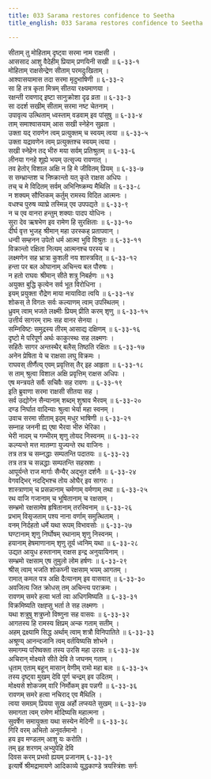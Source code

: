 ```yaml
---
title: 033 Sarama restores confidence to Seetha
title_english: 033 Sarama restores confidence to Seetha

---
```

सीताम् तु मोहिताम् दृष्ट्वा सरमा नाम राक्षसी ।  
आससाद आशु वैदेहीम् प्रियाम् प्रणयिनी सखी ॥ ६-३३-१  
मोहिताम् राक्षसेन्द्रेण सीताम् परमदुःखिताम् ।  
आश्वासयामास तदा सरमा मृदुभाषिणी ॥ ६-३३-२  
सा हि तत्र कृता मित्रम् सीतया रक्ष्यमाणया ।  
रक्षन्ती रावणाद् इष्टा सानुक्रोशा दृढ व्रता ॥ ६-३३-३  
सा ददर्श सखीम् सीताम् सरमा नष्ट चेतनाम् ।  
उपावृत्य उत्थिताम् ध्वस्ताम् वडवाम् इव पांसुषु ॥ ६-३३-४  
ताम् समाश्वासयाम् आस सखी स्नेहेन सुव्रता ।  
उक्ता यद् रावणेन त्वम् प्रत्युक्तम् च स्वयम् त्वया ॥ ६-३३-५  
उक्ता यद्रावणेन त्वम् प्रत्युक्तश्च स्वयम् त्वया ।  
सखी स्नेहेन तद् भीरु मया सर्वम् प्रतिश्रुतम् ॥ ६-३३-६  
लीनया गनहे शूह्ये भयम् उत्सृज्य रावणात् ।  
तव हेतोर् विशाल अक्षि न हि मे जीवितम् प्रियम् ॥ ६-३३-७  
स सम्भ्रान्तश च निष्क्रान्तो यत् कृते राक्षस अधिपः ।  
तच् च मे विदितम् सर्वम् अभिनिष्क्रम्य मैथिलि ॥ ६-३३-८  
न शक्यम् सौप्तिकम् कर्तुम् रामस्य विदित आत्मनः ।  
वधश्च पुरुष व्याघ्रे तस्मिन्न् एव उपपद्यते ॥ ६-३३-९  
न च एव वानरा हन्तुम् शक्याः पादप योधिनः ।  
सुरा देव ऋषभेण इव रामेण हि सुरक्षिताः ॥ ६-३३-१०  
दीर्घ वृत्त भुजह् श्रीमान् महा उरस्कह् प्रतापवान् ।  
धन्वी सम्हनन उपेतो धर्म आत्मा भुवि विश्रुतः ॥ ६-३३-११  
विक्रान्तो रक्षिता नित्यम् आत्मनश्च परस्य च ।  
लक्ष्मणेन सह भ्रात्रा कुशली नय शास्त्रवित् ॥ ६-३३-१२  
हन्ता पर बल ओघानाम् अचिन्त्य बल पौरुषः ।  
न हतो राघवः श्रीमान् सीते शत्रु निबर्हणः ॥ १३  
अयुक्त बुद्धि कृत्येन सर्व भूत विरोधिना ।  
इयम् प्रयुक्ता रौद्रेण माया मायाविदा त्वयि ॥ ६-३३-१४  
शोकस् ते विगतः सर्वः कल्याणम् त्वाम् उपस्थितम् ।  
ध्रुवम् त्वाम् भजते लक्ष्मीः प्रियम् प्रीति करम् शृणु ॥ ६-३३-१५  
उत्तीर्य सागरम् रामः सह वानर सेनया ।  
सम्निविष्टः समुद्रस्य तीरम् आसाद्य दक्षिणम् ॥ ६-३३-१६  
दृष्टो मे परिपूर्ण अर्थः काकुत्स्थः सह लक्ष्मणः ।  
सहितैः सागर अन्तस्थैर् बलैस् तिष्ठति रक्षितः ॥ ६-३३-१७  
अनेन प्रेषिता ये च राक्षसा लघु विक्रमः ।  
राघवस् तीर्णैत्य् एवम् प्रवृत्तिस् तैर् इह आहृता ॥ ६-३३-१८  
स ताम् श्रुत्वा विशाल अक्षि प्रवृत्तिम् राक्षस अधिपः ।  
एष मन्त्रयते सर्वैः सचिवैः सह रावणः ॥ ६-३३-१९  
इति ब्रुवाणा सरमा राक्षसी सीतया सह ।  
सर्व उद्योगेन सैन्यानाम् शब्दम् शुश्राव भैरवम् ॥ ६-३३-२०  
दण्ड निर्घात वादिन्याः श्रुत्वा भेर्या महा स्वनम् ।  
उवाच सरमा सीताम् इदम् मधुर भाषिणी ॥ ६-३३-२१  
सम्नाह जननी ह्य् एषा भैरवा भीरु भेरिका ।  
भेरी नादम् च गम्भीरम् शृणु तोयद निस्वनम् ॥ ६-३३-२२  
कल्प्यन्ते मत्त मातम्गा युज्यन्ते रथ वाजिनः ।  
तत्र तत्र च सम्नद्धाः सम्पतन्ति पदातयः ॥ ६-३३-२३  
तत्र तत्र च सन्नद्धाः सम्पतन्ति सहस्रशः ।  
आपूर्यन्ते राज मार्गाः सैन्यैर् अद्भुत दर्शनैः ॥ ६-३३-२४  
वेगवद्भिर् नदद्भिश्च तोय ओघैर् इव सागरः ।  
शास्त्राणाम् च प्रसन्नानाम् चर्मणाम् वर्मणाम् तथा ॥ ६-३३-२५  
रथ वाजि गजानाम् च भूषितानाम् च रक्षसाम् ।  
सम्भ्रमो रक्षसामेष हृषितानाम् तरस्विनाम् ॥ ६-३३-२६  
प्रभाम् विसृजताम् पश्य नाना वर्णाम् समुत्थिताम् ।  
वनम् निर्दहतो धर्मे यथा रूपम् विभावसोः ॥ ६-३३-२७  
घण्टानाम् शृणु निर्घोषम् रथानाम् शृणु निस्वनम् ।  
हयानाम् हेषमाणानाम् शृणु तूर्य ध्वनिम् यथा ॥ ६-३३-२८  
उद्यत आयुध हस्तानाम् राक्षस इन्द्र अनुयायिनाम् ।  
सम्भ्रमो रक्षसाम् एष तुमुलो लोम हर्षणः ॥ ६-३३-२९  
श्रीस् त्वाम् भजति शोकघ्नी रक्षसाम् भयम् आगतम् ।  
रामात् कमल पत्र अक्षि दैत्यानाम् इव वासवात् ॥ ६-३३-३०  
अवजित्य जित क्रोधस् तम् अचिन्त्य पराक्रमः ।  
रावणम् समरे हत्वा भर्ता त्वा अधिगमिष्यति ॥ ६-३३-३१  
विक्रमिष्यति रक्षह्सु भर्ता ते सह लक्ष्मणः ।  
यथा शत्रुषु शत्रुघ्नो विष्णुना सह वासवः ॥ ६-३३-३२  
आगतस्य हि रामस्य क्षिप्रम् अन्क गताम् सतीम् ।  
अहम् द्रक्ष्यामि सिद्ध अर्थाम् त्वाम् शत्रौ विनिपातिते ॥ ६-३३-३३  
अश्रूण्य् आनन्दजानि त्वम् वर्तयिष्यसि शोभने ।  
समागम्य परिष्वक्ता तस्य उरसि महा उरसः ॥ ६-३३-३४  
अचिरान् मोक्ष्यते सीते देवि ते जघनम् गताम् ।  
धृताम् एताम् बहून् मासान् वेणीम् रामो महा बलः ॥ ६-३३-३५  
तस्य दृष्ट्वा मुखम् देवि पूर्ण चन्द्रम् इव उदितम् ।  
मोक्ष्यसे शोकजम् वारि निर्मोकम् इव पन्नगी ॥ ६-३३-३६  
रावणम् समरे हत्वा नचिराद् एव मैथिलि ।  
त्वया समग्रम् प्रियया सुख अर्हो लप्स्यते सुखम् ॥ ६-३३-३७  
समागता त्वम् रामेण मोदिष्यसि महात्मना ।  
सुवर्षेण समायुक्ता यथा सस्येन मेदिनी ॥ ६-३३-३८  
गिरि वरम् अभितो अनुवर्तमानो ।  
हय इव मण्डलम् आशु यः करोति ।  
तम् इह शरणम् अभ्युपेहि देवि  
दिवस करम् प्रभवो ह्ययम् प्रजानाम् ६-३३-३९  
इत्यार्षे श्रीमद्रामायणे आदिकाव्ये युद्धकाण्डे त्रयस्त्रिंशः सर्गः